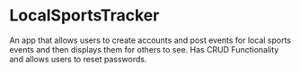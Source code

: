 # LocalSportsTracker
An app that allows users to create accounts and post events for local sports events and then displays them for others to see.
Has CRUD Functionality and allows users to reset passwords.
